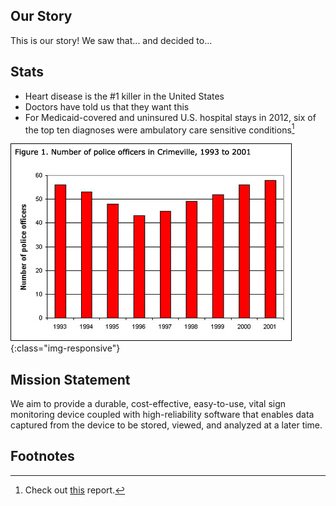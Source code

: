 ## Our Story

This is our story! We saw that... and decided to...

## Stats

- Heart disease is the #1 killer in the United States
- Doctors have told us that they want this
- For Medicaid-covered and uninsured U.S. hospital stays in 2012, six of the top ten diagnoses were ambulatory care sensitive conditions[^1]

[^1]:Check out [this](https://www.hcup-us.ahrq.gov/reports/statbriefs/sb182-Medicaid-Uninsured-Hospitalizations-2012.jsp) report.

![statistic-image](/assets/statistics.jpg){:class="img-responsive"}

## Mission Statement

We aim to provide a durable, cost-effective, easy-to-use, vital sign monitoring device coupled with high-reliability software that enables data captured from the device to be stored, viewed, and analyzed at a later time.

## Footnotes